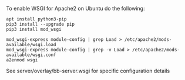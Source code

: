 To enable WSGI for Apache2 on Ubuntu do the following:

    apt install python3-pip
    pip3 install --upgrade pip
    pip3 install mod_wsgi

    mod_wsgi-express module-config | grep Load > /etc/apache2/mods-available/wsgi.load
    mod_wsgi-express module-config | grep -v Load > /etc/apache2/mods-available/wsgi.conf
    a2enmod wsgi

See server/overlay/bb-server.wsgi for specific configuration details
